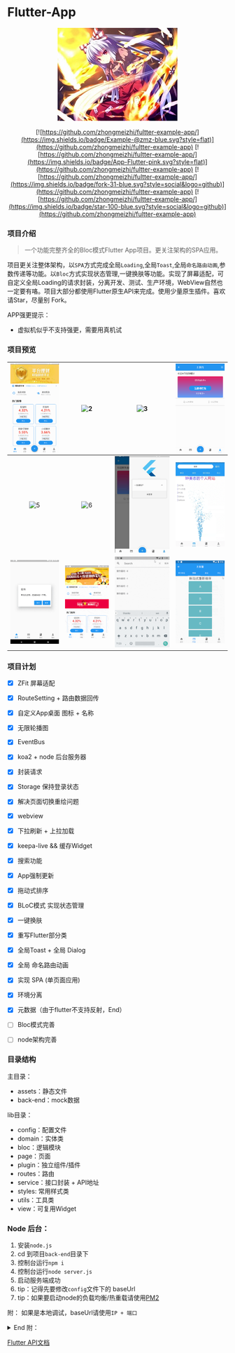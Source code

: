 # Flutter-App

<div align=center>

![meihong](preview/meihong.jpg)
  
[![https://github.com/zhongmeizhi/fultter-example-app/](https://img.shields.io/badge/Example-@zmz-blue.svg?style=flat)](https://github.com/zhongmeizhi/fultter-example-app)  [![https://github.com/zhongmeizhi/fultter-example-app/](https://img.shields.io/badge/App-Flutter-pink.svg?style=flat)](https://github.com/zhongmeizhi/fultter-example-app)  [![https://github.com/zhongmeizhi/fultter-example-app/](https://img.shields.io/badge/fork-31-blue.svg?style=social&logo=github)](https://github.com/zhongmeizhi/fultter-example-app)   [![https://github.com/zhongmeizhi/fultter-example-app/](https://img.shields.io/badge/star-100-blue.svg?style=social&logo=github)](https://github.com/zhongmeizhi/fultter-example-app)

</div>

### 项目介绍

> 一个功能完整齐全的Bloc模式Flutter App项目。更关注架构的SPA应用。

项目更关注整体架构，以`SPA`方式完成全局`Loading`,全局`Toast`,全局`命名路由动画`,参数传递等功能。以`Bloc`方式实现状态管理,一键换肤等功能。实现了屏幕适配，可自定义全局Loading的请求封装，分离开发、测试、生产环境，WebView自然也一定要有咯。项目大部分都使用Flutter原生API来完成。使用少量原生插件。喜欢请Star，尽量别 Fork。

APP强更提示：
* 虚拟机似乎不支持强更，需要用真机试


### 项目预览
|![1](/preview/1.png)|![2](/preview/2.png)|![3](/preview/3.png)|![4](/preview/4.png)|
|:--:|:--:|:--:|:--:|
![5](/preview/5.png)|![6](/preview/6.png)|![7](/preview/7.png)|![8](/preview/8.png)|
|![9](/preview/9.png)|![update](/preview/update.gif)|![search](/preview/search.gif)|![reorder](/preview/reorder.gif)|



### 项目计划
* [x] ZFit 屏幕适配
* [x] RouteSetting + 路由数据回传
* [x] 自定义App桌面 图标 + 名称
* [x] 无限轮播图
* [x] EventBus
* [x] koa2 + node 后台服务器
* [x] 封装请求
* [x] Storage 保持登录状态
* [x] 解决页面切换重绘问题
* [x] webview
* [x] 下拉刷新 + 上拉加载
* [x] keepa-live && 缓存Widget
* [x] 搜索功能
* [x] App强制更新
* [x] 拖动式排序
* [x] BLoC模式 实现状态管理
* [x] 一键换肤
* [x] 重写Flutter部分类
* [x] 全局Toast + 全局 Dialog
* [x] 全局 命名路由动画
* [x] 实现 SPA (单页面应用)
* [x] 环境分离
* [x] 元数据（由于flutter不支持反射，End）
* [ ] Bloc模式完善
* [ ] node架构完善



### 目录结构

主目录：
* assets：静态文件
* back-end：mock数据


lib目录：
* config：配置文件
* domain：实体类
* bloc：逻辑模块
* page：页面
* plugin：独立组件/插件
* routes：路由
* service：接口封装 + API地址
* styles: 常用样式类
* utils：工具类
* view：可复用Widget


### Node 后台：
1. 安装`node.js`
2. cd 到项目`back-end`目录下
3. 控制台运行`npm i`
4. 控制台运行`node server.js`
5. 启动服务端成功
6. tip：记得先要修改`config`文件下的 baseUrl
7. tip：如果要启动node的负载均衡/热重载请使用[PM2](https://www.npmjs.com/package/pm2)

附： 如果是本地调试，baseUrl请使用`IP + 端口`


<details>
<summary>End 附：</summary>

* BLoC模式
* 不使用setState就能刷新页面
* 在多个页面中共享状态。

</details>


[Flutter API文档](https://flutter.io/docs/get-started/codelab)
